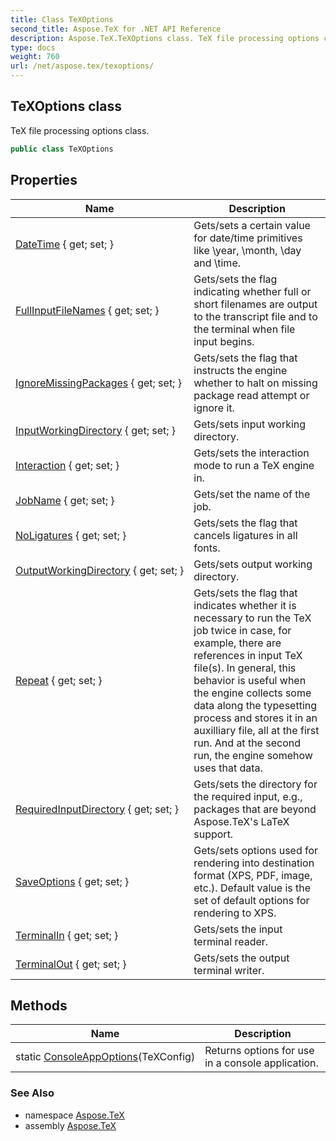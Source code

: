 ```yaml
---
title: Class TeXOptions
second_title: Aspose.TeX for .NET API Reference
description: Aspose.TeX.TeXOptions class. TeX file processing options class
type: docs
weight: 760
url: /net/aspose.tex/texoptions/
---
```

## TeXOptions class

TeX file processing options class.

```csharp
public class TeXOptions
```

## Properties

| Name | Description |
| --- | --- |
| [DateTime](../../aspose.tex/texoptions/datetime/) { get; set; } | Gets/sets a certain value for date/time primitives like \year, \month, \day and \time. |
| [FullInputFileNames](../../aspose.tex/texoptions/fullinputfilenames/) { get; set; } | Gets/sets the flag indicating whether full or short filenames are output to the transcript file and to the terminal when file input begins. |
| [IgnoreMissingPackages](../../aspose.tex/texoptions/ignoremissingpackages/) { get; set; } | Gets/sets the flag that instructs the engine whether to halt on missing package read attempt or ignore it. |
| [InputWorkingDirectory](../../aspose.tex/texoptions/inputworkingdirectory/) { get; set; } | Gets/sets input working directory. |
| [Interaction](../../aspose.tex/texoptions/interaction/) { get; set; } | Gets/sets the interaction mode to run a TeX engine in. |
| [JobName](../../aspose.tex/texoptions/jobname/) { get; set; } | Gets/set the name of the job. |
| [NoLigatures](../../aspose.tex/texoptions/noligatures/) { get; set; } | Gets/sets the flag that cancels ligatures in all fonts. |
| [OutputWorkingDirectory](../../aspose.tex/texoptions/outputworkingdirectory/) { get; set; } | Gets/sets output working directory. |
| [Repeat](../../aspose.tex/texoptions/repeat/) { get; set; } | Gets/sets the flag that indicates whether it is necessary to run the TeX job twice in case, for example, there are references in input TeX file(s). In general, this behavior is useful when the engine collects some data along the typesetting process and stores it in an auxilliary file, all at the first run. And at the second run, the engine somehow uses that data. |
| [RequiredInputDirectory](../../aspose.tex/texoptions/requiredinputdirectory/) { get; set; } | Gets/sets the directory for the required input, e.g., packages that are beyond Aspose.TeX's LaTeX support. |
| [SaveOptions](../../aspose.tex/texoptions/saveoptions/) { get; set; } | Gets/sets options used for rendering into destination format (XPS, PDF, image, etc.). Default value is the set of default options for rendering to XPS. |
| [TerminalIn](../../aspose.tex/texoptions/terminalin/) { get; set; } | Gets/sets the input terminal reader. |
| [TerminalOut](../../aspose.tex/texoptions/terminalout/) { get; set; } | Gets/sets the output terminal writer. |

## Methods

| Name | Description |
| --- | --- |
| static [ConsoleAppOptions](../../aspose.tex/texoptions/consoleappoptions/)(TeXConfig) | Returns options for use in a console application. |

### See Also

* namespace [Aspose.TeX](../../aspose.tex/)
* assembly [Aspose.TeX](../../)


